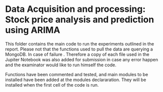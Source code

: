 # Data Acquisition and processing: Stock price analysis and prediction using ARIMA

This folder contains the main code to run the experiments outlined in the report. Please not that the functions used to pull the data are querying a MongoDB. In case of failure . Therefore a copy of each file used in the Jupiter Notebook was also added for submission in case any error happen and the examinator would like to run himself the code. 

Functions have been commented and tested, and main modules to be installed have been added at the modules declararation. They will be installed when the first cell of the code is run.